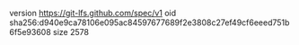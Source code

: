 version https://git-lfs.github.com/spec/v1
oid sha256:d940e9ca78106e095ac84597677689f2e3808c27ef49cf6eeed751b6f5e93608
size 2578
